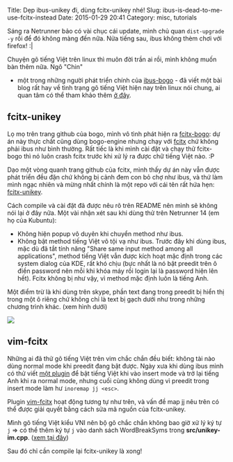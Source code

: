 Title: Dẹp ibus-unikey đi, dùng fcitx-unikey nhé!
Slug: ibus-is-dead-to-me-use-fcitx-instead
Date: 2015-01-29 20:41
Category: misc, tutorials

Sáng ra Netrunner bảo có vài chục cái update, mình chủ quan `dist-upgrade -y` rồi để đó không màng
đến nữa. Nửa tiếng sau, ibus không thèm chơi với firefox!  :|

Chuyện gõ tiếng Việt trên linux thì muôn đời trần ai rồi, mình không muốn bàn thêm nữa. Ngô "Chin"
- một trong những người phát triển chính của [ibus-bogo][1] - đã viết một bài blog rất hay về tình
trạng gõ tiếng Việt hiện nay trên linux nói chung, ai quan tâm có thể tham khảo thêm [ở đây][2].

## fcitx-unikey

Lọ mọ trên trang github của bogo, mình vô tình phát hiện ra [fcitx-bogo][3]: dự án này thực chất
cũng dùng bogo-engine nhưng chạy với [fcitx][4] chứ không phải ibus như bình thường. Rất tiếc là
khi mình cài đặt và chạy thử fcitx-bogo thì nó luôn crash fcitx trước khi xử lý ra được chữ tiếng
Việt nào. :P

Dạo một vòng quanh trang github của fcitx, mình thấy dự án này vẫn được phát triển đều đặn chứ
không bị cảnh đem con bỏ chợ như ibus, và thứ làm mình ngạc nhiên và mừng nhất chính là một repo
với cái tên rất hứa hẹn: [fcitx-unikey][5].

Cách compile và cài đặt đã được nêu rõ trên README nên mình sẽ không nói lại ở đây nữa. Một vài
nhận xét sau khi dùng thử trên Netrunner 14 (em họ của Kubuntu):

- Không hiện popup vô duyên khi chuyển method như ibus.
- Không bật method tiếng Việt vô tội vạ như ibus. Trước đây khi dùng ibus, mặc dù đã tắt tính năng
  "Share same input method among all applications", method tiếng Việt vẫn được kích hoạt mặc định
  trong các system dialog của KDE, rất khó chịu (bực nhất là nó bật preedit trên ô điền password
  nên mỗi khi khóa máy rồi login lại là password hiện lên hết). Fcitx không bị như vậy, vì method
  mặc định luôn là tiếng Anh.

Một điểm trừ là khi dùng trên skype, phần text đang trong preedit bị hiển thị trong một ô riêng chứ
không chỉ là text bị gạch dưới như trong những chương trình khác. (xem hình dưới)

![](/images/fcitx-skype.png)

## vim-fcitx

Những ai đã thử gõ tiếng Việt trên vim chắc chắn đều biết: không tài nào dùng normal mode khi
preedit đang bật được. Ngày xưa khi dùng ibus mình có thử viết [một plugin][6] để bật tiếng Việt
khi vào insert mode và trở lại tiếng Anh khi ra normal mode, nhưng cuối cùng không dùng vì preedit
trong insert mode làm hư `inoremap jj <esc>`.

Plugin [vim-fcitx][6] hoạt động tương tự như trên, và vấn đề map jj nêu trên có thể được giải quyết
bằng cách sửa mã nguồn của fcitx-unikey.

Mình gõ tiếng Việt kiểu VNI nên bộ gõ chắc chắn không bao giờ xử lý ký tự `j` => có thể thêm ký tự
`j` vào danh sách WordBreakSyms trong **src/unikey-im.cpp**. ([xem tại đây][7])

Sau đó chỉ cần compile lại fcitx-unikey là xong!

[1]: http://ibus-bogo.readthedocs.org/
[2]: http://ngochin.com/2014/07/31/uoc-mo-bo-go-kieu-unikey/
[3]: https://github.com/BoGoEngine/fcitx-bogo
[4]: https://github.com/fcitx/fcitx
[5]: https://github.com/fcitx/fcitx-unikey
[6]: https://github.com/nhanb/vim-bogo
[7]: https://github.com/nhanb/fcitx-unikey/commit/d976a64f560510125bfddf02bd892d42bc94e5b5
